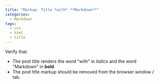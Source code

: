 ```yaml
---
title: "Markup: Title *with* **Markdown**"
categories:
  - Markdown
tags:
  - css
  - html
  - title
---
```


Verify that:

* The post title renders the word "with" in _italics_ and the word "Markdown" in **bold**.
* The post title markup should be removed from the browser window / tab.
